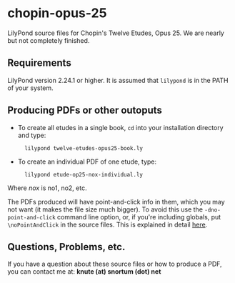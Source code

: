 # chopin-opus-25
LilyPond source files for Chopin's Twelve Etudes, Opus 25.  We are nearly but not completely finished.

## Requirements
LilyPond version 2.24.1 or higher.  It is assumed that `lilypond` is in the PATH of your system.

## Producing PDFs or other outoputs
* To create all etudes in a single book, `cd` into your installation directory and type:

        lilypond twelve-etudes-opus25-book.ly
        
* To create an individual PDF of one etude, type:

        lilypond etude-op25-nox-individual.ly
        
Where *nox* is no1, no2, etc.

The PDFs produced will have point-and-click info in them, which you may not want (it makes the file size much bigger).  To avoid this use the `-dno-point-and-click` command line option, or, if you're including globals, put `\noPointAndClick` in the source files.  This is explained in detail [here](https://lilypond.org/doc/v2.24/Documentation/usage/command_002dline-usage).
    
## Questions, Problems, etc.
If you have a question about these source files or how to produce a PDF, you can contact me at: **knute (at) snortum (dot) net**
